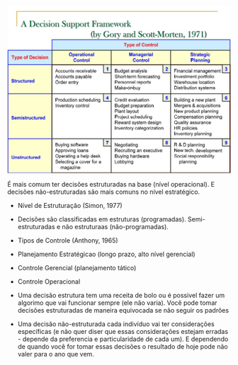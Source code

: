 <img src=".assets/computer decision.jpg">

É mais comum ter decisões estruturadas na base (nível operacional). E decisões não-estruturadas são mais comuns no nível estratégico.

- Nível de Estruturação (Simon, 1977)

- Decisões são classificadas em estruturas (programadas). Semi-estruturadas e não estruturaas (não-programadas).

- Tipos de Controle (Anthony, 1965)

- Planejamento Estratégicao (longo prazo, alto nível gerencial)
- Controle Gerencial (planejamento tático)
- Controle Operacional

- Uma decisão estrutura tem uma receita de bolo ou é possivel fazer um algorimo que vai funcionar sempre (ele não varia). Você pode tomar decisões estruturadas de maneira equivocada se não seguir os padrões

- Uma decisão não-estruturada cada indivíduo vai ter considerações específicas (e não quer diser que essas considerações estejam erradas - depende da preferencia e particularidade de cada um). E dependendo de quando você for tomar essas decisões o resultado de hoje pode não valer para o ano que vem.

